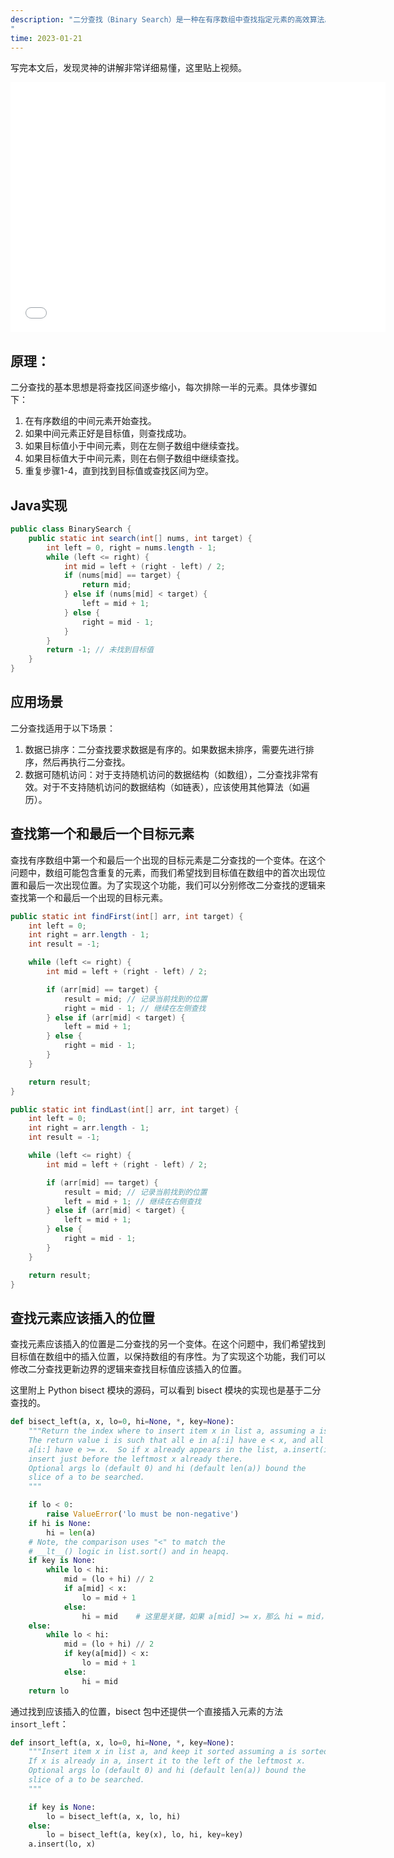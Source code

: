 ```yaml
---
description: "二分查找（Binary Search）是一种在有序数组中查找指定元素的高效算法。与线性查找（遍历整个数组）相比，二分查找的时间复杂度更低，使其在处理大型有序数据集时具有明显的优势。本文将详细介绍二分查找的原理、实现和应用场景。
"
time: 2023-01-21
---
```


写完本文后，发现灵神的讲解非常详细易懂，这里贴上视频。  

<iframe src="//player.bilibili.com/player.html?aid=305330226&bvid=BV1AP41137w7&cid=896358264&page=1" scrolling="no" style="margin:10px auto;display: block;" width=600 height=400 frameborder="no" framespacing="0" allowfullscreen={true}> </iframe>

## 原理：
二分查找的基本思想是将查找区间逐步缩小，每次排除一半的元素。具体步骤如下：

1. 在有序数组的中间元素开始查找。
2. 如果中间元素正好是目标值，则查找成功。
3. 如果目标值小于中间元素，则在左侧子数组中继续查找。
4. 如果目标值大于中间元素，则在右侧子数组中继续查找。
5. 重复步骤1-4，直到找到目标值或查找区间为空。

## Java实现
```java
public class BinarySearch {
    public static int search(int[] nums, int target) {
        int left = 0, right = nums.length - 1;
        while (left <= right) {
            int mid = left + (right - left) / 2;
            if (nums[mid] == target) {
                return mid;
            } else if (nums[mid] < target) {
                left = mid + 1;
            } else {
                right = mid - 1;
            }
        }
        return -1; // 未找到目标值
    }
}
```

## 应用场景
二分查找适用于以下场景：

1. 数据已排序：二分查找要求数据是有序的。如果数据未排序，需要先进行排序，然后再执行二分查找。
2. 数据可随机访问：对于支持随机访问的数据结构（如数组），二分查找非常有效。对于不支持随机访问的数据结构（如链表），应该使用其他算法（如遍历）。

## 查找第一个和最后一个目标元素
查找有序数组中第一个和最后一个出现的目标元素是二分查找的一个变体。在这个问题中，数组可能包含重复的元素，而我们希望找到目标值在数组中的首次出现位置和最后一次出现位置。为了实现这个功能，我们可以分别修改二分查找的逻辑来查找第一个和最后一个出现的目标元素。

```java
public static int findFirst(int[] arr, int target) {
    int left = 0;
    int right = arr.length - 1;
    int result = -1;

    while (left <= right) {
        int mid = left + (right - left) / 2;

        if (arr[mid] == target) {
            result = mid; // 记录当前找到的位置
            right = mid - 1; // 继续在左侧查找
        } else if (arr[mid] < target) {
            left = mid + 1;
        } else {
            right = mid - 1;
        }
    }

    return result;
}

public static int findLast(int[] arr, int target) {
    int left = 0;
    int right = arr.length - 1;
    int result = -1;

    while (left <= right) {
        int mid = left + (right - left) / 2;

        if (arr[mid] == target) {
            result = mid; // 记录当前找到的位置
            left = mid + 1; // 继续在右侧查找
        } else if (arr[mid] < target) {
            left = mid + 1;
        } else {
            right = mid - 1;
        }
    }

    return result;
}
```

## 查找元素应该插入的位置
查找元素应该插入的位置是二分查找的另一个变体。在这个问题中，我们希望找到目标值在数组中的插入位置，以保持数组的有序性。为了实现这个功能，我们可以修改二分查找更新边界的逻辑来查找目标值应该插入的位置。

这里附上 Python bisect 模块的源码，可以看到 bisect 模块的实现也是基于二分查找的。

```python
def bisect_left(a, x, lo=0, hi=None, *, key=None):
    """Return the index where to insert item x in list a, assuming a is sorted.
    The return value i is such that all e in a[:i] have e < x, and all e in
    a[i:] have e >= x.  So if x already appears in the list, a.insert(i, x) will
    insert just before the leftmost x already there.
    Optional args lo (default 0) and hi (default len(a)) bound the
    slice of a to be searched.
    """

    if lo < 0:
        raise ValueError('lo must be non-negative')
    if hi is None:
        hi = len(a)
    # Note, the comparison uses "<" to match the
    # __lt__() logic in list.sort() and in heapq.
    if key is None:
        while lo < hi:
            mid = (lo + hi) // 2
            if a[mid] < x:
                lo = mid + 1
            else:
                hi = mid    # 这里是关键，如果 a[mid] >= x，那么 hi = mid，这样就保证了最后返回的索引 i 满足 a[:i] < x, a[i:] >= x
    else:
        while lo < hi:
            mid = (lo + hi) // 2
            if key(a[mid]) < x:
                lo = mid + 1
            else:
                hi = mid
    return lo
```
通过找到应该插入的位置，bisect 包中还提供一个直接插入元素的方法 `insort_left`：

```python
def insort_left(a, x, lo=0, hi=None, *, key=None):
    """Insert item x in list a, and keep it sorted assuming a is sorted.
    If x is already in a, insert it to the left of the leftmost x.
    Optional args lo (default 0) and hi (default len(a)) bound the
    slice of a to be searched.
    """

    if key is None:
        lo = bisect_left(a, x, lo, hi)
    else:
        lo = bisect_left(a, key(x), lo, hi, key=key)
    a.insert(lo, x)
```
